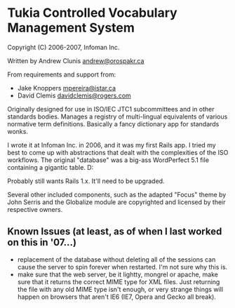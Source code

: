 # Tukia Controlled Vocabulary Management System

Copyright (C) 2006-2007, Infoman Inc.

Written by Andrew Clunis <andrew@orospakr.ca>

From requirements and support from:

* Jake Knoppers <mpereira@istar.ca>
* David Clemis <davidclemis@rogers.com>

Originally designed for use in ISO/IEC JTC1 subcommittees and in other
standards bodies.  Manages a registry of multi-lingual equivalents of
various normative term definitions.  Basically a fancy dictionary app
for standards wonks.

I wrote it at Infoman Inc. in 2006, and it was my first Rails app.  I
tried my best to come up with abstractions that dealt with the
complexities of the ISO workflows.  The original "database" was a
big-ass WordPerfect 5.1 file containing a gigantic table. D:

Probably still wants Rails 1.x.  It'll need to be upgraded.

Several other included components, such as the adapted "Focus" theme
by John Serris and the Globalize module are copyrighted and licensed
by their respective owners.

## Known Issues (at least, as of when I last worked on this in '07...)

- replacement of the database without deleting all of the sessions can cause
  the server to spin forever when restarted. I'm not sure why this is.
- make sure that the web server, be it lightty, mongrel or apache, make sure that
  it returns the correct MIME type for XML files.  Just returning the file with
  any old MIME type isn't enough, or very strange things will happen on browsers
  that aren't IE6 (IE7, Opera and Gecko all break).
